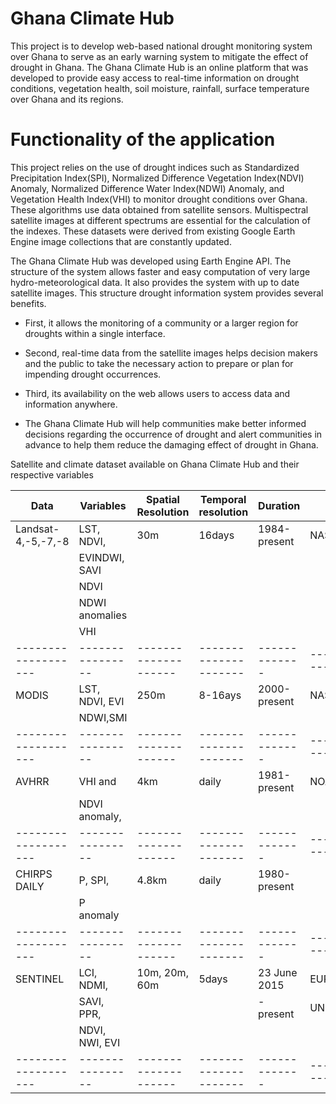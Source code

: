 # Ghana Climate Hub

This project is to develop web-based national drought monitoring system over Ghana to serve  as an early warning system to mitigate the effect of drought in Ghana. 
The Ghana Climate Hub is an online platform that was developed to provide easy access to real-time information on drought conditions, vegetation health, soil moisture, rainfall, surface temperature over Ghana and its regions.


# Functionality of the application

This project relies on the use of drought indices such as Standardized Precipitation Index(SPI), Normalized Difference Vegetation Index(NDVI) Anomaly, Normalized Difference Water Index(NDWI) Anomaly, and Vegetation Health Index(VHI) to monitor drought conditions over Ghana. These algorithms use data obtained from satellite sensors. Multispectral satellite images at different spectrums are essential for the calculation of the indexes. These datasets were derived from existing Google Earth Engine image collections that are constantly updated.

The Ghana Climate Hub was developed using Earth Engine API. The structure of the system allows faster and easy computation of very large hydro-meteorological data. It also provides the system with up to date satellite images. This structure drought information system provides several benefits. 

* First, it allows the monitoring of a community or a larger region for droughts within a single interface. 

* Second, real-time data from the satellite images helps decision makers and the public to take the necessary action to prepare or plan for impending drought occurrences. 

* Third, its availability on the web allows users to access data and information anywhere.

* The Ghana Climate Hub will help communities make better informed decisions regarding the occurrence of drought and alert communities in advance to help them reduce the damaging effect of drought in Ghana.


Satellite and climate dataset available on Ghana Climate Hub and their respective variables


Data               | Variables      | Spatial Resolution | Temporal resolution | Duration    | References
-------------------|----------------|--------------------|---------------------|-------------|-------------------
Landsat-4,-5,-7,-8 |LST, NDVI,      |     30m            |    16days           |1984-present |NASA/USGS
                   | EVINDWI, SAVI  |                    |                     |             |
                   | NDVI           |                    |                     |             |
                   | NDWI anomalies |                    |                     |             |
                   | VHI            |                    |                     |             |
-------------------|----------------|--------------------|---------------------|-------------|----------------------
MODIS              |LST, NDVI, EVI  |    250m            |    8-16ays          | 2000-present| NASA
                   | NDWI,SMI       |                    |                     |             |
-------------------|----------------|--------------------|---------------------|-------------|----------------------
AVHRR              |VHI and         |    4km             |    daily            | 1981-present| NOAA
                   | NDVI anomaly,  |                    |                     |             |
-------------------|----------------|--------------------|---------------------|-------------|----------------------
CHIRPS DAILY       |P, SPI,         |   4.8km            |   daily             | 1980-present|
                   | P anomaly      |                    |                     |             |
-------------------|----------------|--------------------|---------------------|-------------|----------------------
SENTINEL           |LCI, NDMI,      |  10m, 20m, 60m     |   5days             | 23 June 2015|EUROPEAN 
                   | SAVI, PPR,     |                    |                     | -present    |UNION/ESA/COPERNICUS
                   | NDVI, NWI, EVI |                    |                     |             |
-------------------|----------------|--------------------|---------------------|-------------|----------------------




